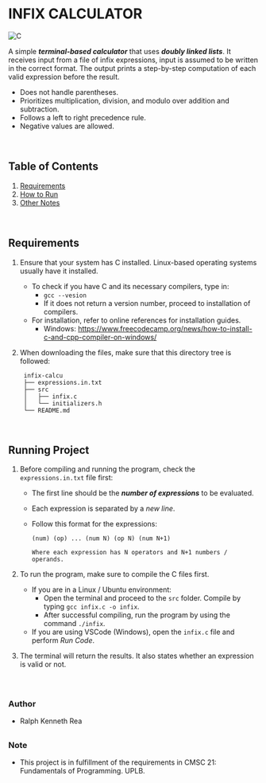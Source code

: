 
# INFIX CALCULATOR 

![C][c-md-badge]

A simple **_terminal-based calculator_** that uses **_doubly linked lists_**. It receives input from a file of infix expressions, input is assumed to be written in the correct format. The output prints a step-by-step computation of each valid expression before the result.
- Does not handle parentheses.
- Prioritizes multiplication, division, and modulo over addition and subtraction.
- Follows a left to right precedence rule.
- Negative values are allowed.
<br />

## Table of Contents
1. [Requirements](#requirements)
2. [How to Run](#instructions)
3. [Other Notes](#note)
<br />

## Requirements <a name="requirements"></a>
1. Ensure that your system has C installed. Linux-based operating systems usually have it installed.
    - To check if you have C and its necessary compilers, type in:
      - `gcc --vesion`
      - If it does not return a version number, proceed to installation of compilers.
    - For installation, refer to online references for installation guides.
      - Windows: https://www.freecodecamp.org/news/how-to-install-c-and-cpp-compiler-on-windows/

2. When downloading the files, make sure that this directory tree is followed:

   ```
    infix-calcu
    ├── expressions.in.txt
    ├── src
    │   ├── infix.c
    │   └── initializers.h
    └── README.md
   ```
<br />

## Running Project <a name="instructions"></a>
1. Before compiling and running the program, check the `expressions.in.txt` file first:
    - The first line should be the **_number of expressions_** to be evaluated.
    - Each expression is separated by a _new line_.
    - Follow this format for the expressions:

      ```
      (num) (op) ... (num N) (op N) (num N+1)
      
      Where each expression has N operators and N+1 numbers / operands.
      ```

2. To run the program, make sure to compile the C files first.
    - If you are in a Linux / Ubuntu environment:
      - Open the terminal and proceed to the `src` folder. Compile by typing `gcc infix.c -o infix`.
      - After successful compiling, run the program by using the command `./infix`.
    - If you are using VSCode (Windows), open the `infix.c` file and perform _Run Code_.
    
3. The terminal will return the results. It also states whether an expression is valid or not.
<br />

##
### Author
- Ralph Kenneth Rea

##
### Note <a name="note"></a>
- This project is in fulfillment of the requirements in CMSC 21: Fundamentals of Programming. UPLB.

[c-md-badge]: https://img.shields.io/badge/c-%2300599C.svg?style=for-the-badge&logo=c&logoColor=white
